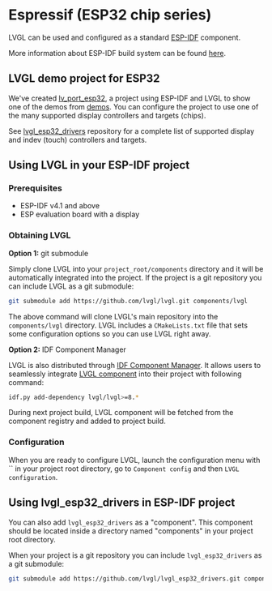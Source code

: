 
# Espressif (ESP32 chip series)
LVGL can be used and configured as a standard [ESP-IDF](https://github.com/espressif/esp-idf) component.

More information about ESP-IDF build system can be found [here](https://docs.espressif.com/projects/esp-idf/en/latest/esp32/api-guides/build-system.html).

## LVGL demo project for ESP32

We've created [lv_port_esp32](https://github.com/lvgl/lv_port_esp32), a project using ESP-IDF and LVGL to show one of the demos from [demos](https://github.com/lvgl/lvgl/demos).
You can configure the project to use one of the many supported display controllers and targets (chips).

See [lvgl_esp32_drivers](https://github.com/lvgl/lvgl_esp32_drivers) repository for a complete list
of supported display and indev (touch) controllers and targets.

## Using LVGL in your ESP-IDF project

### Prerequisites

 * ESP-IDF v4.1 and above
 * ESP evaluation board with a display

### Obtaining LVGL

__Option 1:__ git submodule

Simply clone LVGL into your `project_root/components` directory and it will be automatically integrated into the project.
If the project is a git repository you can include LVGL as a git submodule:

```sh
git submodule add https://github.com/lvgl/lvgl.git components/lvgl
```

The above command will clone LVGL's main repository into the `components/lvgl` directory. LVGL includes a `CMakeLists.txt` file that sets some configuration options so you can use LVGL right away.

__Option 2:__ IDF Component Manager

LVGL is also distributed through [IDF Component Manager](https://docs.espressif.com/projects/esp-idf/en/latest/esp32/api-guides/tools/idf-component-manager.html).
It allows users to seamlessly integrate [LVGL component](https://components.espressif.com/component/lvgl/lvgl) into their project with following command:

```sh
idf.py add-dependency lvgl/lvgl>=8.*
```

During next project build, LVGL component will be fetched from the component registry and added to project build.

### Configuration

When you are ready to configure LVGL, launch the configuration menu with `` in your project root directory, go to `Component config` and then `LVGL configuration`.

## Using lvgl_esp32_drivers in ESP-IDF project

You can also add `lvgl_esp32_drivers` as a "component". This component should be located inside a directory named "components" in your project root directory.

When your project is a git repository you can include `lvgl_esp32_drivers` as a git submodule:

```sh
git submodule add https://github.com/lvgl/lvgl_esp32_drivers.git components/lvgl_esp32_drivers
```
